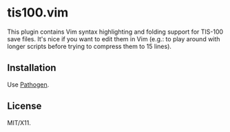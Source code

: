 tis100.vim
==========

This plugin contains Vim syntax highlighting and folding support for TIS-100
save files.  It's nice if you want to edit them in Vim (e.g.: to play around
with longer scripts before trying to compress them to 15 lines).

Installation
------------

Use [Pathogen](https://github.com/tpope/vim-pathogen).

License
-------

MIT/X11.

